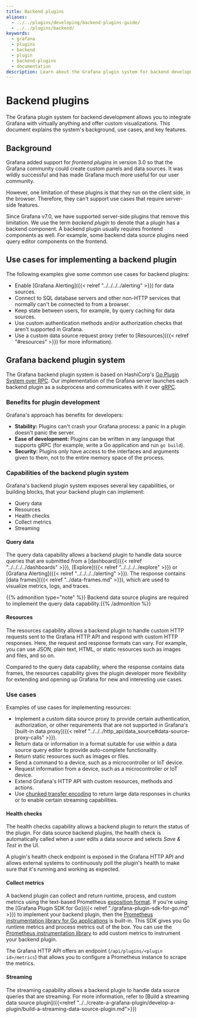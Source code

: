```yaml
---
title: Backend plugins
aliases:
  - ../../plugins/developing/backend-plugins-guide/
  - ../../plugins/backend/
keywords:
  - grafana
  - plugins
  - backend
  - plugin
  - backend-plugins
  - documentation
description: Learn about the Grafana plugin system for backend development of Grafana integrations.
---
```


# Backend plugins

The Grafana plugin system for backend development allows you to integrate Grafana with virtually anything and offer custom visualizations. This document explains the system's background, use cases, and key features.

## Background

Grafana added support for _frontend plugins_ in version 3.0 so that the Grafana community could create custom panels and data sources. It was wildly successful and has made Grafana much more useful for our user community.

However, one limitation of these plugins is that they run on the client side, in the browser. Therefore, they can't support use cases that require server-side features.

Since Grafana v7.0, we have supported server-side plugins that remove this limitation. We use the term _backend plugin_ to denote that a plugin has a backend component. A backend plugin usually requires frontend components as well. For example, some backend data source plugins need query editor components on the frontend.

## Use cases for implementing a backend plugin

The following examples give some common use cases for backend plugins:

- Enable [Grafana Alerting]({{< relref "../../../../alerting" >}}) for data sources.
- Connect to SQL database servers and other non-HTTP services that normally can't be connected to from a browser.
- Keep state between users, for example, by query caching for data sources.
- Use custom authentication methods and/or authorization checks that aren't supported in Grafana.
- Use a custom data source request proxy (refer to [Resources]({{< relref "#resources" >}}) for more information).

## Grafana backend plugin system

The Grafana backend plugin system is based on HashiCorp's [Go Plugin System over RPC](https://github.com/hashicorp/go-plugin). Our implementation of the Grafana server launches each backend plugin as a subprocess and communicates with it over [gRPC](https://grpc.io/).

### Benefits for plugin development

Grafana's approach has benefits for developers:

- **Stability:** Plugins can't crash your Grafana process: a panic in a plugin doesn't panic the server.
- **Ease of development:** Plugins can be written in any language that supports gRPC (for example, write a Go application and run `go build`).
- **Security:** Plugins only have access to the interfaces and arguments given to them, not to the entire memory space of the process.

### Capabilities of the backend plugin system

Grafana's backend plugin system exposes several key capabilities, or building blocks, that your backend plugin can implement:

- Query data
- Resources
- Health checks
- Collect metrics
- Streaming

#### Query data

The query data capability allows a backend plugin to handle data source queries that are submitted from a [dashboard]({{< relref "../../../../dashboards" >}}), [Explore]({{< relref "../../../../explore" >}}) or [Grafana Alerting]({{< relref "../../../../alerting" >}}). The response contains [data frames]({{< relref "../data-frames.md" >}}), which are used to visualize metrics, logs, and traces.

{{% admonition type="note" %}} Backend data source plugins are required to implement the query data capability.{{%
/admonition %}}

#### Resources

The resources capability allows a backend plugin to handle custom HTTP requests sent to the Grafana HTTP API and respond with custom HTTP responses. Here, the request and response formats can vary. For example, you can use JSON, plain text, HTML, or static resources such as images and files, and so on.

Compared to the query data capability, where the response contains data frames, the resources capability gives the plugin developer more flexibility for extending and opening up Grafana for new and interesting use cases.

### Use cases

Examples of use cases for implementing resources:

- Implement a custom data source proxy to provide certain authentication, authorization, or other requirements that are not supported in Grafana's [built-in data proxy]({{< relref "../../../http_api/data_source#data-source-proxy-calls" >}}).
- Return data or information in a format suitable for use within a data source query editor to provide auto-complete functionality.
- Return static resources such as images or files.
- Send a command to a device, such as a microcontroller or IoT device.
- Request information from a device, such as a microcontroller or IoT device.
- Extend Grafana's HTTP API with custom resources, methods and actions.
- Use [chunked transfer encoding](https://en.wikipedia.org/wiki/Chunked_transfer_encoding) to return large data responses in chunks or to enable certain streaming capabilities.

#### Health checks

The health checks capability allows a backend plugin to return the status of the plugin. For data source backend plugins, the health check is automatically called when a user edits a data source and selects _Save & Test_ in the UI.

A plugin's health check endpoint is exposed in the Grafana HTTP API and allows external systems to continuously poll the plugin's health to make sure that it's running and working as expected.

#### Collect metrics

A backend plugin can collect and return runtime, process, and custom metrics using the text-based Prometheus [exposition format](https://prometheus.io/docs/instrumenting/exposition_formats/). If you're using the [Grafana Plugin SDK for Go]({{< relref "./grafana-plugin-sdk-for-go.md" >}}) to implement your backend plugin, then the [Prometheus instrumentation library for Go applications](https://github.com/prometheus/client_golang) is built-in. This SDK gives you Go runtime metrics and process metrics out of the box. You can use the [Prometheus instrumentation library](https://github.com/prometheus/client_golang) to add custom metrics to instrument your backend plugin.

The Grafana HTTP API offers an endpoint (`/api/plugins/<plugin id>/metrics`) that allows you to configure a Prometheus instance to scrape the metrics.

#### Streaming

The streaming capability allows a backend plugin to handle data source queries that are streaming. For more information, refer to [Build a streaming data source plugin]({{<relref  "../../create-a-grafana-plugin/develop-a-plugin/build-a-streaming-data-source-plugin.md">}})

